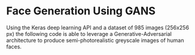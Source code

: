 # Face Generation Using GANS

Using the Keras deep learning API and a dataset of 985 images (256x256 px) the following code is able to leverage a Generative-Adversarial architecture to produce semi-photorealistic greyscale images of human faces.
